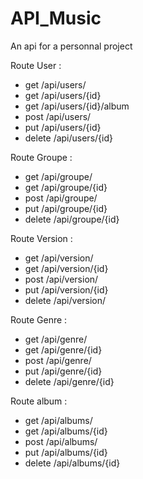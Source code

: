 # API_Music

An api for a personnal project

Route User :
- get /api/users/
- get /api/users/{id}
- get /api/users/{id}/album
- post /api/users/
- put /api/users/{id}
- delete /api/users/{id}

Route Groupe :
- get /api/groupe/
- get /api/groupe/{id}
- post /api/groupe/
- put /api/groupe/{id}
- delete /api/groupe/{id}

Route Version :
- get /api/version/
- get /api/version/{id}
- post /api/version/
- put /api/version/{id}
- delete /api/version/

Route Genre :
- get /api/genre/
- get /api/genre/{id}
- post /api/genre/
- put /api/genre/{id}
- delete /api/genre/{id}

Route album :
- get /api/albums/
- get /api/albums/{id}
- post /api/albums/
- put /api/albums/{id}
- delete /api/albums/{id}
